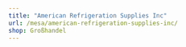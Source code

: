 ```yaml
---
title: "American Refrigeration Supplies Inc"
url: /mesa/american-refrigeration-supplies-inc/
shop: Großhandel
---
```

